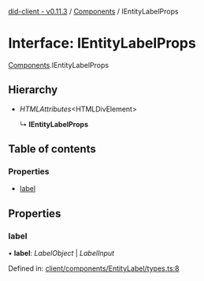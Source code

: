 [did-client - v0.11.3](../README.md) / [Components](../modules/components.md) / IEntityLabelProps

# Interface: IEntityLabelProps

[Components](../modules/components.md).IEntityLabelProps

## Hierarchy

* *HTMLAttributes*<HTMLDivElement\>

  ↳ **IEntityLabelProps**

## Table of contents

### Properties

- [label](components.ientitylabelprops.md#label)

## Properties

### label

• **label**: *LabelObject* \| *LabelInput*

Defined in: [client/components/EntityLabel/types.ts:8](https://github.com/Puzzlepart/did/blob/dev/client/components/EntityLabel/types.ts#L8)
